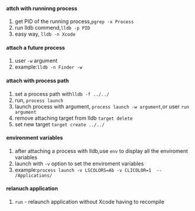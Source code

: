 

#### attch with runninng process

1. get PID of the running process,`pgrep -x Process`
2. run lldb commend,`lldb -p PID`
3. easy way, `lldb -n Xcode`

#### attach a future process

1. user `-w` argument
2. example:`lldb -n Finder -w`

#### attach with process path

1. set a process path with`lldb -f ../../`
2. run, `process launch`
3. launch process with argument, `process launch -w argument`,or user `run argument`
4. remove attaching target from lldb `target delete`
5. set new target `target create ../../`

#### environment variables

1. after attaching a process with lldb,use `env` to display all the enviroment variables
2. launch with `-v` option to set the enviroment variables
3. example:`process launch -v LSCOLORS=Ab -v CLICOLOR=1  -- /Applications/`

#### relanuch application

1. `run` - relaunch application without Xcode having to recompile